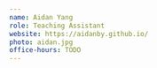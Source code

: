 ```yaml
---
name: Aidan Yang
role: Teaching Assistant
website: https://aidanby.github.io/
photo: aidan.jpg
office-hours: TODO
---
```


<!-- [Schedule an appointment](#){: .btn .btn-outline } -->
